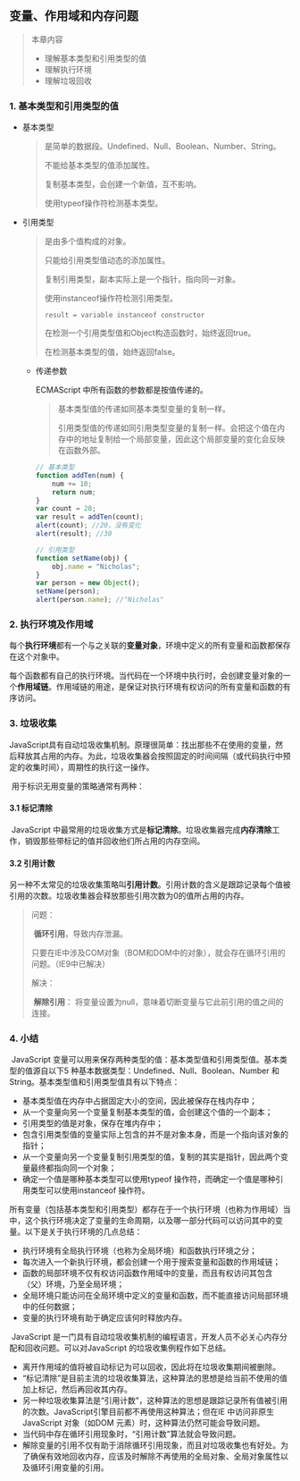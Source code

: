 ## 变量、作用域和内存问题

> 本章内容
>
> - 理解基本类型和引用类型的值
> - 理解执行环境
> - 理解垃圾回收

### 1. 基本类型和引用类型的值

- 基本类型

  > 是简单的数据段。Undefined、Null、Boolean、Number、String。
  >
  > 不能给基本类型的值添加属性。
  >
  > 复制基本类型，会创建一个新值，互不影响。
  >
  > 使用typeof操作符检测基本类型。

- 引用类型

  > 是由多个值构成的对象。
  >
  > 只能给引用类型值动态的添加属性。
  >
  > 复制引用类型，副本实际上是一个指针，指向同一对象。
  >
  > 使用instanceof操作符检测引用类型。
  >
  > `result = variable instanceof constructor`
  >
  > 在检测一个引用类型值和Object构造函数时，始终返回true。
  >
  > 在检测基本类型的值，始终返回false。

  - 传递参数

    ECMAScript 中所有函数的参数都是按值传递的。

    > 基本类型值的传递如同基本类型变量的复制一样。
    >
    > 引用类型值的传递如同引用类型变量的复制一样。会把这个值在内存中的地址复制给一个局部变量，因此这个局部变量的变化会反映在函数外部。

    ```javascript
    // 基本类型
    function addTen(num) {
        num += 10;
        return num;
    }
    var count = 20;
    var result = addTen(count);
    alert(count); //20，没有变化
    alert(result); //30
    
    // 引用类型
    function setName(obj) {
    	obj.name = "Nicholas";
    }
    var person = new Object();
    setName(person);
    alert(person.name); //"Nicholas"
    ```

### 2. 执行环境及作用域

​	每个**执行环境**都有一个与之关联的**变量对象**，环境中定义的所有变量和函数都保存在这个对象中。

​	每个函数都有自己的执行环境。当代码在一个环境中执行时，会创建变量对象的一个**作用域链**。作用域链的用途，是保证对执行环境有权访问的所有变量和函数的有序访问。

### 3. 垃圾收集

​	JavaScript具有自动垃圾收集机制。原理很简单：找出那些不在使用的变量，然后释放其占用的内存。为此，垃圾收集器会按照固定的时间间隔（或代码执行中预定的收集时间），周期性的执行这一操作。

​	用于标识无用变量的策略通常有两种：

#### 3.1 标记清除

​	JavaScript 中最常用的垃圾收集方式是**标记清除**。垃圾收集器完成**内存清除**工作，销毁那些带标记的值并回收他们所占用的内存空间。

#### 3.2 引用计数

​	另一种不太常见的垃圾收集策略叫**引用计数**。引用计数的含义是跟踪记录每个值被引用的次数。垃圾收集器会释放那些引用次数为0的值所占用的内存。

> 问题：
>
> ​	**循环引用**，导致内存泄漏。
>
> ​	只要在IE中涉及COM对象（BOM和DOM中的对象），就会存在循环引用的问题。（IE9中已解决）
>
> 解决：
>
> ​	**解除引用**：	将变量设置为null，意味着切断变量与它此前引用的值之间的连接。

### 4. 小结

​	JavaScript 变量可以用来保存两种类型的值：基本类型值和引用类型值。基本类型的值源自以下5
种基本数据类型：Undefined、Null、Boolean、Number 和String。基本类型值和引用类型值具有以下特点： 

- 基本类型值在内存中占据固定大小的空间，因此被保存在栈内存中；
- 从一个变量向另一个变量复制基本类型的值，会创建这个值的一个副本；
- 引用类型的值是对象，保存在堆内存中；
- 包含引用类型值的变量实际上包含的并不是对象本身，而是一个指向该对象的指针；
- 从一个变量向另一个变量复制引用类型的值，复制的其实是指针，因此两个变量最终都指向同一个对象；
- 确定一个值是哪种基本类型可以使用typeof 操作符，而确定一个值是哪种引用类型可以使用instanceof 操作符。

​	所有变量（包括基本类型和引用类型）都存在于一个执行环境（也称为作用域）当中，这个执行环境决定了变量的生命周期，以及哪一部分代码可以访问其中的变量。以下是关于执行环境的几点总结：

- 执行环境有全局执行环境（也称为全局环境）和函数执行环境之分；
- 每次进入一个新执行环境，都会创建一个用于搜索变量和函数的作用域链；
- 函数的局部环境不仅有权访问函数作用域中的变量，而且有权访问其包含（父）环境，乃至全局环境；
- 全局环境只能访问在全局环境中定义的变量和函数，而不能直接访问局部环境中的任何数据；
- 变量的执行环境有助于确定应该何时释放内存。

​	JavaScript 是一门具有自动垃圾收集机制的编程语言，开发人员不必关心内存分配和回收问题。可以对JavaScript 的垃圾收集例程作如下总结。

- 离开作用域的值将被自动标记为可以回收，因此将在垃圾收集期间被删除。
- “标记清除”是目前主流的垃圾收集算法，这种算法的思想是给当前不使用的值加上标记，然后再回收其内存。
- 另一种垃圾收集算法是“引用计数”，这种算法的思想是跟踪记录所有值被引用的次数。JavaScript引擎目前都不再使用这种算法；但在IE 中访问非原生JavaScript 对象（如DOM 元素）时，这种算法仍然可能会导致问题。
- 当代码中存在循环引用现象时，“引用计数”算法就会导致问题。
- 解除变量的引用不仅有助于消除循环引用现象，而且对垃圾收集也有好处。为了确保有效地回收内存，应该及时解除不再使用的全局对象、全局对象属性以及循环引用变量的引用。